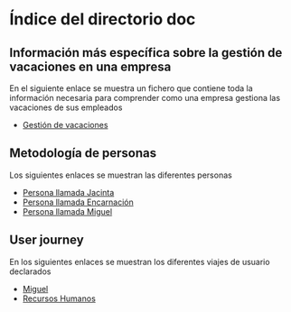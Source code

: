 # Índice del directorio doc

## Información más específica sobre la gestión de vacaciones en una empresa

En el siguiente enlace se muestra un fichero que contiene toda la información
necesaria para comprender como una empresa gestiona las vacaciones de sus
empleados

* [Gestión de vacaciones](./InformacionExtra.md)

## Metodología de personas

Los siguientes enlaces se muestran las diferentes personas

* [Persona llamada Jacinta](./persona-Jacinta.md)
* [Persona llamada Encarnación](./persona-encarni.md)
* [Persona llamada Miguel](./persona-currante.md)

## User journey

En los siguientes enlaces se muestran los diferentes viajes de usuario
declarados

* [Miguel](./user-journey-currante.md)
* [Recursos Humanos](./user-journey-hr.md)
